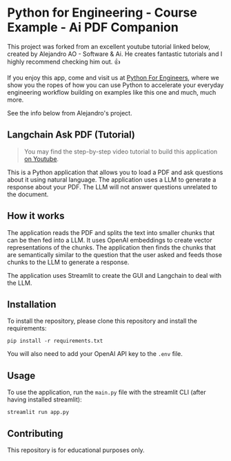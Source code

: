 # Python for Engineering - Course Example - Ai PDF Companion

This project was forked from an excellent youtube tutorial linked below, created by Alejandro AO - Software & Ai. He creates fantastic tutorials and I highly recommend checking him out. 👍

If you enjoy this app, come and visit us at [Python For Engineers](https://james-site-4eb3.thinkific.com/courses/your-first-course), where we show you the ropes of how you can use Python to accelerate your everyday engineering workflow building on examples like this one and much, much more.

See the info below from Alejandro's project.

## Langchain Ask PDF (Tutorial)

>You may find the step-by-step video tutorial to build this application [on Youtube](https://youtu.be/wUAUdEw5oxM).

This is a Python application that allows you to load a PDF and ask questions about it using natural language. The application uses a LLM to generate a response about your PDF. The LLM will not answer questions unrelated to the document.

## How it works

The application reads the PDF and splits the text into smaller chunks that can be then fed into a LLM. It uses OpenAI embeddings to create vector representations of the chunks. The application then finds the chunks that are semantically similar to the question that the user asked and feeds those chunks to the LLM to generate a response.

The application uses Streamlit to create the GUI and Langchain to deal with the LLM.


## Installation

To install the repository, please clone this repository and install the requirements:

```
pip install -r requirements.txt
```

You will also need to add your OpenAI API key to the `.env` file.

## Usage

To use the application, run the `main.py` file with the streamlit CLI (after having installed streamlit): 

```
streamlit run app.py
```

## Contributing

This repository is for educational purposes only.


